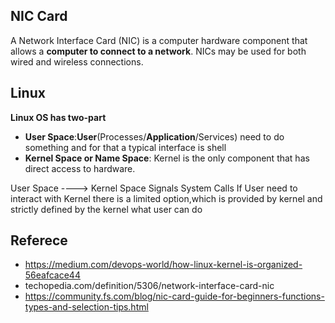 ## NIC Card
A Network Interface Card (NIC) is a computer hardware component that allows a **computer to connect to a network**. NICs may be used for both wired and wireless connections.
## Linux 
**Linux OS has two-part**

 - **User Space**:**User**(Processes/**Application**/Services) need to do something and for that a typical interface is shell
 - **Kernel Space or Name Space**: Kernel is the only component that has direct access to hardware.

User Space ----> Kernel Space
                     Signals
                     System Calls 
If User need to interact with Kernel there is a limited option,which is provided by kernel and strictly defined by the kernel what user can do

## Referece 

 - https://medium.com/devops-world/how-linux-kernel-is-organized-56eafcace44
 - techopedia.com/definition/5306/network-interface-card-nic
 - https://community.fs.com/blog/nic-card-guide-for-beginners-functions-types-and-selection-tips.html

<!--stackedit_data:
eyJoaXN0b3J5IjpbMjUwNzQ3MjIyLDE2MTU3Njg3ODAsMjA4Mz
c0NDUyNCwzODgxOTc3NjksLTE4NTAwMDQxNjYsNDk3ODE4ODEw
LDczMDk5ODExNl19
-->